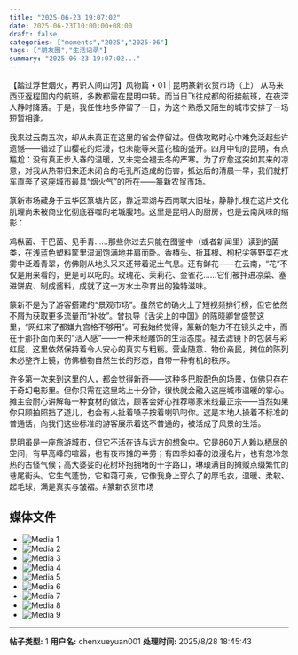 ```yaml
---
title: "2025-06-23 19:07:02"
date: 2025-06-23T10:00:00+08:00
draft: false
categories: ["moments","2025","2025-06"]
tags: ["朋友圈","生活记录"]
summary: "2025-06-23 19:07:02..."
---
```


【踏过浮世烟火，再识人间山河】风物篇 • 01 | 昆明篆新农贸市场（上）
​
​从马来西亚返程国内的航班，多数都需在昆明中转。而当日飞往成都的衔接航班，在夜深人静时降落。于是，我任性地多停留了一日，为这个熟悉又陌生的城市安排了一场短暂相逢。

我来过云南五次，却从未真正在这里的省会停留过。但做攻略时心中难免泛起些许遗憾——错过了山樱花的烂漫，也未能等来蓝花楹的盛开。四月中旬的昆明，有点尴尬：没有真正步入春的温暖，又未完全褪去冬的严寒。为了疗愈这突如其来的凉意，对我从热带归来还未闭合的毛孔所造成的伤害，抵达后的清晨一早，我们就打车直奔了这座城市最具“烟火气”的所在——篆新农贸市场。

篆新市场藏身于五华区篆塘片区，靠近翠湖与西南联大旧址，静静扎根在这片文化肌理尚未被商业化彻底吞噬的老城腹地。这里是昆明人的厨房，也是云南风味的缩影：

鸡枞菌、干巴菌、见手青……那些你过去只能在图鉴中（或者新闻里）读到的菌类，在浅蓝色塑料筐里湿润饱满地并肩而卧。香椿头、折耳根、枸杞尖等野菜在水雾中泛着青翠，仿佛刚从地头采来还带着泥土气息。还有鲜花——在云南，“花”不仅是用来看的，更是可以吃的。玫瑰花、茉莉花、金雀花……它们被拌进凉菜、塞进饼皮、制成酱料，成就了这一方水土孕育出的独特滋味。

篆新不是为了游客搭建的“景观市场”。虽然它的确火上了短视频排行榜，但它依然不屑为获取更多流量而“补妆”。曾执导《舌尖上的中国》的陈晓卿曾盛赞这里，“网红来了都嫌九宫格不够用”。可我始终觉得，篆新的魅力不在镜头之中，而在于那扑面而来的“活人感”——一种未经雕饰的生活态度。褪去滤镜下的包装与彩虹屁，这里依然保持着令人安心的真实与粗粝。营业随意、物价亲民，摊位的陈列未必整齐上镜，仿佛植物自然生长的形态，自带一种有机的秩序。

许多第一次来到这里的人，都会觉得新奇——这种多巴胺配色的场景，仿佛只存在于奇幻电影里。但你只需在这里站上十分钟，很快就会融入这座城市温暖的掌心。摊主会耐心讲解每一种食材的做法，顾客会好心推荐哪家米线最正宗——当然如果你只顾拍照挡了道儿，也会有人扯着嗓子按着喇叭叼你。这是本地人操着不标准的普通话，向我们这些标准的游客展示着这不普通的，被活成了风景的生活。

昆明虽是一座旅游城市，但它不活在诗与远方的想象中。它是860万人赖以栖居的空间，有早高峰的喧嚣，也有夜市摊的辛劳；有四季如春的浪漫名片，也有忽冷忽热的古怪气候；高大婆娑的花树环抱拥堵的十字路口，琳琅满目的摊贩点缀繁忙的巷尾街头。它生气蓬勃，它和蔼可亲，它像我身上穿久了的厚毛衣，温暖、柔软、起毛球，满是真实与皱褶。
​
​#篆新农贸市场

## 媒体文件

- ![Media 1](/Moments/photos/2025-06-23/202506231907020.jpg)
- ![Media 2](/Moments/photos/2025-06-23/202506231907021.jpg)
- ![Media 3](/Moments/photos/2025-06-23/202506231907022.jpg)
- ![Media 4](/Moments/photos/2025-06-23/202506231907023.jpg)
- ![Media 5](/Moments/photos/2025-06-23/202506231907024.jpg)
- ![Media 6](/Moments/photos/2025-06-23/202506231907025.jpg)
- ![Media 7](/Moments/photos/2025-06-23/202506231907026.jpg)
- ![Media 8](/Moments/photos/2025-06-23/202506231907027.jpg)
- ![Media 9](/Moments/photos/2025-06-23/202506231907028.jpg)

---

**帖子类型:** 1
**用户名:** chenxueyuan001
**处理时间:** 2025/8/28 18:45:43